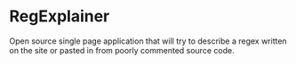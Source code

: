 # RegExplainer

Open source single page application that will try to describe a regex written on the site or pasted in from poorly commented source code.